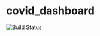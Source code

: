 # covid_dashboard

[![Build Status](https://travis-ci.com/chrsshn/covid_dashboard.svg?branch=main)](https://travis-ci.com/chrsshn/covid_dashboard)
